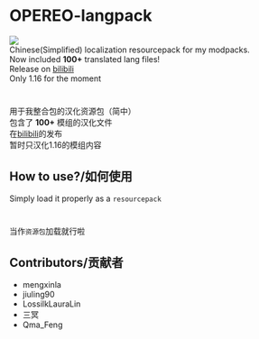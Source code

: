 # OPEREO-langpack
![](https://i.ibb.co/R4Hx8ZZ/pack.png)<br />
Chinese(Simplified) localization resourcepack for my modpacks.<br />
Now included **100+** translated lang files!<br />
Release on [bilibili](https://www.bilibili.com/read/cv15450255)<br />
Only 1.16 for the moment<br />
# 
用于我整合包的汉化资源包（简中）<br />
包含了 **100+** 模组的汉化文件<br />
在[bilibili](https://www.bilibili.com/read/cv15450255)的发布<br />
暂时只汉化1.16的模组内容

## How to use?/如何使用
Simply load it properly as a `resourcepack`
#
当作`资源包`加载就行啦

## Contributors/贡献者
- mengxinla
- jiuling90
- LossilkLauraLin
- 三冥
- Qma_Feng
